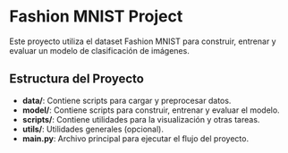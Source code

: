# Fashion MNIST Project

Este proyecto utiliza el dataset Fashion MNIST para construir, entrenar y evaluar un modelo de clasificación de imágenes.

## Estructura del Proyecto

- **data/**: Contiene scripts para cargar y preprocesar datos.
- **model/**: Contiene scripts para construir, entrenar y evaluar el modelo.
- **scripts/**: Contiene utilidades para la visualización y otras tareas.
- **utils/**: Utilidades generales (opcional).
- **main.py**: Archivo principal para ejecutar el flujo del proyecto.
